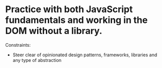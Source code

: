 # Practice with both JavaScript fundamentals and working in the DOM without a library.

Constraints:

- Steer clear of opinionated design patterns, frameworks, libraries and any type of abstraction

